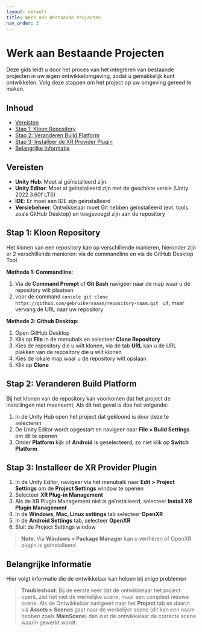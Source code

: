 ```yaml
---
layout: default
title: Werk aan Bestaande Projecten
nav_order: 3
---
```


# Werk aan Bestaande Projecten

Deze gids leidt u door het proces van het integreren van bestaande projecten in uw eigen ontwikkelomgeving, zodat u gemakkelijk kunt ontwikkelen. Volg deze stappen om het project op uw omgeving gereed te maken.

## Inhoud
- [Vereisten](#vereisten)
- [Stap 1: Kloon Repository](#stap-1-kloon-repository)
- [Stap 2: Veranderen Build Platform](#stap-2-veranderen-build-platform)
- [Stap 3: Installeer de XR Provider Plugin](#stap-3-installeer-de-xr-provider-plugin)
- [Belangrijke Informatie](#belangrijke-informatie)

## Vereisten

- **Unity Hub**: Moet al geïnstalleerd zijn.
- **Unity Editor**: Moet al geïnstalleerd zijn met de geschikte versie (Unity 2022.3.60f LTS)
- **IDE**: Er moet een IDE zijn geïnstalleerd
- **Versiebeheer**: Ontwikkelaar moet Git hebben geïnstalleerd (evt. tools zoals GitHub Desktop) en toegevoegd zijn aan de repository


## Stap 1: Kloon Repository

Het klonen van een repository kan op verschillende manieren, hieronder zijn er 2 verschillende manieren: 
via de commandline en via de GitHub Desktop Tool. 

**Methode 1: Commandline**:

1. Via de **Command Prompt** of **Git Bash** navigeer naar de map waar u de repository wilt plaatsen
2. voor de command ```console git clone https://github.com/gebruikersnaam/repository-naam.git ``` uit, maar vervang de URL naar uw repository

**Methode 2: Github Desktop**:

1. Open GitHub Desktop
2. Klik op **File** in de menubalk en selecteer **Clone Repository**
3. Kies de repository die u wilt klonen, via de tab **URL** kan u de URL plakken van de repository die u wilt klonen
4. Kies de lokale map waar u de repository wilt opslaan
5. Klik op **Clone**

## Stap 2: Veranderen Build Platform

Bij het klonen van de repository kan voorkomen dat het project de instellingen niet meeneemt,
Als dit het geval is doe het volgende:

1. In de Unity Hub open het project dat gekloond is door deze te selecteren
2. De Unity Editor wordt opgestart en navigeer naar **File > Build Settings** om dit te openen
3. Onder **Platform** kijk of **Android** is geselecteerd, zo niet klik op **Switch Platform**

## Stap 3: Installeer de XR Provider Plugin

1. In de Unity Editor, navigeer via het menubalk naar **Edit > Project Settings** om de **Project Settings** window te openen
2. Selecteer **XR Plug-in Management**
3. Als de XR Plugin Management niet is geïnstalleerd, selecteer **Install XR Plugin Management**
4. In de **Windows, Mac, Linux settings** tab selecteer **OpenXR**
5. In de **Android Settings** tab, selecteer **OpenXR**
6. Sluit de Project Settings window

> **Note**: Via **Windows > Package Manager** kan u verifiëren of OpenXR plugin is geïnstalleerd


## Belangrijke Informatie

Hier volgt informatie die de ontwikkelaar kan helpen bij enige problemen

> **Troubleshoot**: Bij de eerste keer dat de ontwikkelaar het project opent, ziet het niet de werkelijke scene, maar een compleet nieuwe scene. Als de Ontwikkelaar navigeert naar het **Project** tab en daarin via **Assets > Scenes** gaat naar de werkelijke scene (dit kan een naam hebben zoals **MainScene**) dan ziet de ontwikkelaar de correcte scene waarin gewerkt wordt.




